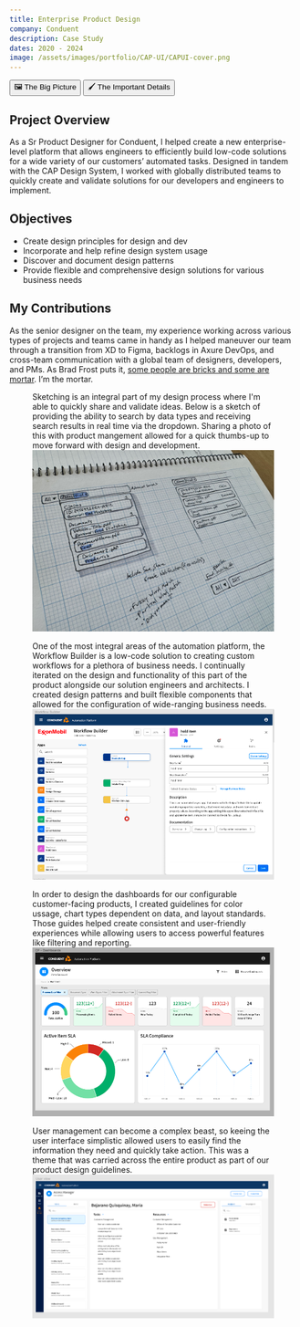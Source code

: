 ```yaml
---
title: Enterprise Product Design
company: Conduent
description: Case Study
dates: 2020 - 2024
image: /assets/images/portfolio/CAP-UI/CAPUI-cover.png
---
```


<div class="flex items-center justify-center w-full mt-16">
    <div x-data="{ activeTab: 1 }" class="w-full">
        <div class="absolute w-fit h-px bg-gradient-to-r from-transparent to-white md:from-white dark:from-transparent dark:to-neutral-950 md:dark:from-neutral-950 md:via-transparent md:dark:via-transparent md:to-white md:dark:to-neutral-950"></div>
        <div class="w-full h-px border-t border-dashed border-neutral-300 dark:border-neutral-600"></div>
        <div role="tablist" class="flex rounded-full shadow items-center justify-center mx-auto max-w-fit -translate-y-1/2">
            <button id="tab-1"
            class="inline-flex w-auto px-4 py-2 text-xs font-semibold duration-300 ease-out border rounded-l-full cursor-default"
            :class="activeTab === 1 ? 'bg-white dark:bg-black text-black dark:text-white border-black dark:border-white' : 'bg-black dark:bg-white hover:bg-white dark:hover:bg-black text-white dark:text-black hover:text-black dark:hover:text-white border-black dark:border-white hover:border-black dark:hover:border-white cursor-pointer'"
            :tabindex="activeTab === 1 ? 0 : -1"
            :aria-selected="activeTab === 1"
            aria-controls="tabpanel-1"
            @click="activeTab = 1"
            @focus="activeTab = 1">
                🖼️ The Big Picture
              </button>
              <button id="tab-2"
              class="inline-flex w-auto px-4 py-2 text-xs font-semibold duration-300 ease-out border rounded-r-full"
              :class="activeTab === 2 ? 'bg-white dark:bg-black text-black dark:text-white border-black dark:border-white' : 'bg-black dark:bg-white hover:bg-white dark:hover:bg-black text-white dark:text-black hover:text-black dark:hover:text-white border-black dark:border-white hover:border-black dark:hover:border-white cursor-pointer'"
              :tabindex="activeTab === 2 ? 0 : -1"
              :aria-selected="activeTab === 2"
              aria-controls="tabpanel-2"
              @click="activeTab = 2"
              @focus="activeTab = 2">
                🖌️ The Important Details
              </button>
        </div>
        <article x-show="activeTab === 1" role="tabpanel" tabindex="0" id="tabpanel-1" aria-labelledby="tab-1">
            <h2>Project Overview</h2>
            <p>
                As a Sr Product Designer for Conduent, I helped create a new enterprise-level platform that allows engineers to efficiently build low-code solutions for a wide variety of our customers’ automated tasks. Designed in tandem with the CAP Design System, I worked with globally distributed teams to quickly create and validate solutions for our developers and engineers to implement.
            </p>
            <h2>Objectives</h2>
            <ul class="list-disc list-inside">
                <li>Create design principles for design and dev</li>
                <li>Incorporate and help refine design system usage</li>
                <li>Discover and document design patterns</li>
                <li>Provide flexible and comprehensive design solutions for various business needs</li>
            </ul>
            <h2>My Contributions</h2>
            <p>As the senior designer on the team, my experience working across various types of projects and teams came in handy as I helped maneuver our team through a transition from XD to Figma, backlogs in Axure DevOps, and cross-team communication with a global team of designers, developers, and PMs. As Brad Frost puts it, <a href="https://bradfrost.com/blog/post/job-title-its-complicated/">some people are bricks and some are mortar</a>. I’m the mortar.</p>
        </article>
        <article x-show="activeTab === 2" role="tabpanel" tabindex="0" id="tabpanel-2" aria-labelledby="tab-2">
            <div class="not-prose">
                <figure class="mt-16">
                    <figcaption class="mb-4 text-base">Sketching is an integral part of my design process where I'm able to quickly share and validate ideas. Below is a sketch of providing the ability to search by data types and receiving search results in real time via the dropdown. Sharing a photo of this with product mangement allowed for a quick thumbs-up to move forward with design and development.</figcaption>
                    <img src="/assets/images/portfolio/CAP-UI/cap-ui-search.jpeg" class="shadow">
                </figure>
                <figure class="mt-16">
                    <figcaption class="mb-4 text-base">One of the most integral areas of the automation platform, the Workflow Builder is a low-code solution to creating custom workflows for a plethora of business needs. I continually iterated on the design and functionality of this part of the product alongside our solution engineers and architects. I created design patterns and built flexible components that allowed for the configuration of wide-ranging business needs.</figcaption>
                    <img src="/assets/images/portfolio/CAP-UI/workflowbuilder.png" class="shadow">
                </figure>
                <figure class="mt-16">
                    <figcaption class="mb-4 text-base">In order to design the dashboards for our configurable customer-facing products, I created guidelines for color ussage, chart types dependent on data, and layout standards. Those guides helped create consistent and user-friendly experiences while allowing users to access powerful features like filtering and reporting.</figcaption>
                    <img src="/assets/images/portfolio/CAP-UI/dashboards.png" class="shadow">
                </figure>
                <figure class="mt-16">
                    <figcaption class="mb-4 text-base">User management can become a complex beast, so keeing the user interface simplistic allowed users to easily find the information they need and quickly take action. This was a theme that was carried across the entire product as part of our product design guidelines.</figcaption>
                    <img src="/assets/images/portfolio/CAP-UI/users.png" class="shadow">
                </figure>
            </div>
        </article>
    </div>

</div>
